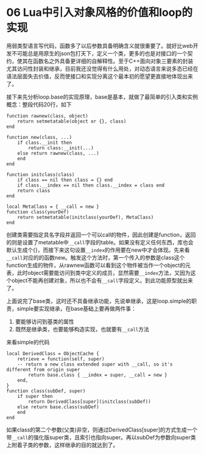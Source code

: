 # 06 Lua中引入对象风格的价值和loop的实现

用弱类型语言写代码，函数多了以后参数具备明确含义就很重要了。就好比web开发不可能总是用原生的json包打天下，定义一个类，更多的也是对接口的一个契约，使其在函数名之外具备更详细的自解释性。至于C++面向对象三要素的封装尤其访问性封装和继承，目前我还没觉得有什么用处，对动态语言来说多态已经在语法层面失去价值，反而使接口和实现分离这个最本初的愿望更直接地体现出来了。

接下来先分析loop.base的实现原理，base是基本，就做了最简单的引入类和实例概念：整段代码20行，如下

```
function rawnew(class, object)
	return setmetatable(object or {}, class)
end

function new(class, ...)
	if class.__init then
		return class:__init(...)
	else return rawnew(class, ...)
	end
end

function initclass(class)
	if class == nil then class = {} end
	if class.__index == nil then class.__index = class end
	return class
end

local MetaClass = { __call = new }
function class(yourDef)
	return setmetatable(initclass(yourDef), MetaClass)
end
```

创建类需要指定具名字段并返回一个可以call的物件，因此创建是function，返回的则是设置了metatable中`__call`字段的table。如果没有定义任何东西，库也会默认生成个{}，而接下来这句设置`__index`的作用要在new中才会体现。先来看`__call`对应的的函数new。触发这个方法时，第一个传入的参数是class这个function生成的物件，从rawnew函数可以看到这个物件被当作一个object的元表，此时object需要能访问到类中定义的成员，显然需要`__index`方法，又因为这个object不能再创建对象，所以也不会有`__call`字段定义。到此功能原型就出来了。

上面说完了base类，这时还不具备继承功能，先说单继承，这是loop.simple的职责，simple要实现继承，在base基础上要再做两件事：

1. 要能够访问到基类的属性
2. 既然是继承类，也要能够构造实现，也就要有`__call`方法

来看simple的代码

```
local DerivedClass = ObjectCache {
	retrieve = function(self, super)
    -- return a new class extended super with __call, so it's different from origin super
		return base.class { __index = super, __call = new }
	end,
}
function class(subDef, super)
	if super then
		return DerivedClass[super](initclass(subDef))
	else return base.class(subDef)
	end
end
```

如果class的第二个参数(父类)非空，则通过DerivedClass[super]的方式生成一个带`__call`的强化版super类，且索引也指向super。再以subDef为参数向super类上附着子类的参数，这样继承的目的就达到了。